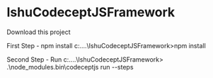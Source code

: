 # IshuCodeceptJSFramework

Download this project

First Step - npm install
c:\....\IshuCodeceptJSFramework>npm install

Second Step - Run
c:\....\IshuCodeceptJSFramework> .\node_modules\.bin\codeceptjs run --steps

